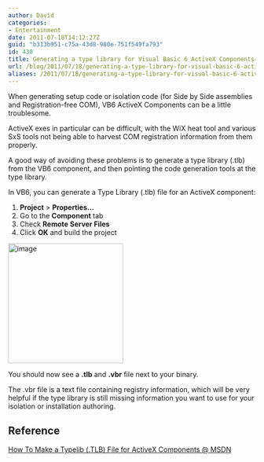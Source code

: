 ```yaml
---
author: David
categories:
- Entertainment
date: 2011-07-18T14:12:27Z
guid: "b313b951-c75a-43d8-980e-751f549fa793"
id: 430
title: Generating a type library for Visual Basic 6 ActiveX Components
url: /blog/2011/07/18/generating-a-type-library-for-visual-basic-6-activex-components/
aliases: /2011/07/18/generating-a-type-library-for-visual-basic-6-activex-components/
---
```


When generating setup code or isolation code (for Side by Side assemblies and Registration-free COM), VB6 ActiveX Components can be a little troublesome.

ActiveX exes in particular can be difficult, with the WiX heat tool and various SxS tools not being able to harvest COM registration information from them properly.

A good way of avoiding these problems is to generate a type library (.tlb) from the VB6 component, and then pointing the code generation tools at the type library.

In VB6, you can generate a Type Library (.tlb) file for an ActiveX component:

  1. **Project** > **<Project Name> Properties…**
  2. Go to the **Component** tab
  3. Check **Remote Server Files**
  4. Click **OK** and build the project

[<img style="background-image: none; border-bottom: 0px; border-left: 0px; margin: 0px; padding-left: 0px; padding-right: 0px; display: inline; border-top: 0px; border-right: 0px; padding-top: 0px" title="image" border="0" alt="image" src="/wp-content/uploads/2011/07/image_thumb.png" width="234" height="244" />](/wp-content/uploads/2011/07/image.png)

You should now see a **.tlb** and **.vbr** file next to your binary.

The .vbr file is a text file containing registry information, which will be very helpful if the type library is still missing information you want to use for your isolation or installation authoring.

## Reference

[How To Make a Typelib (.TLB) File for ActiveX Components @ MSDN](https://support.microsoft.com/kb/161272)
